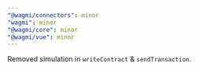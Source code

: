 ```yaml
---
"@wagmi/connectors": minor
"wagmi": minor
"@wagmi/core": minor
"@wagmi/vue": minor
---
```


Removed simulation in `writeContract` & `sendTransaction`.
